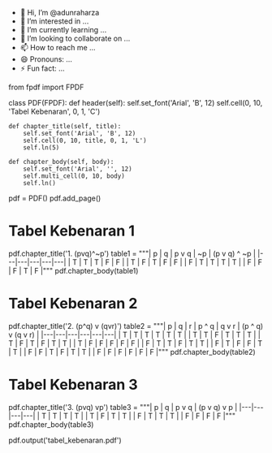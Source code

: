 - 👋 Hi, I’m @adunraharza
- 👀 I’m interested in ...
- 🌱 I’m currently learning ...
- 💞️ I’m looking to collaborate on ...
- 📫 How to reach me ...
- 😄 Pronouns: ...
- ⚡ Fun fact: ...

<!---
adunraharza/adunraharza is a ✨ special ✨ repository because its `README.md` (this file) appears on your GitHub profile.
You can click the Preview link to take a look at your changes.
--->
from fpdf import FPDF

class PDF(FPDF):
    def header(self):
        self.set_font('Arial', 'B', 12)
        self.cell(0, 10, 'Tabel Kebenaran', 0, 1, 'C')

    def chapter_title(self, title):
        self.set_font('Arial', 'B', 12)
        self.cell(0, 10, title, 0, 1, 'L')
        self.ln(5)

    def chapter_body(self, body):
        self.set_font('Arial', '', 12)
        self.multi_cell(0, 10, body)
        self.ln()

pdf = PDF()
pdf.add_page()

# Tabel Kebenaran 1
pdf.chapter_title('1. (pvq)^~p')
table1 = """| p | q | p v q | ~p | (p v q) ^ ~p |
|---|---|---|---|---|
| T | T | T | F | F |
| T | F | T | F | F |
| F | T | T | T | T |
| F | F | F | T | F |"""
pdf.chapter_body(table1)

# Tabel Kebenaran 2
pdf.chapter_title('2. (p^q) v (qvr)')
table2 = """| p | q | r | p ^ q | q v r | (p ^ q) v (q v r) |
|---|---|---|---|---|---|
| T | T | T | T | T | T |
| T | T | F | T | T | T |
| T | F | T | F | T | T |
| T | F | F | F | F | F |
| F | T | T | F | T | T |
| F | T | F | F | T | T |
| F | F | T | F | T | T |
| F | F | F | F | F | F |"""
pdf.chapter_body(table2)

# Tabel Kebenaran 3
pdf.chapter_title('3. (pvq) vp')
table3 = """| p | q | p v q | (p v q) v p |
|---|---|---|---|
| T | T | T | T |
| T | F | T | T |
| F | T | T | T |
| F | F | F | F |"""
pdf.chapter_body(table3)

pdf.output('tabel_kebenaran.pdf')
